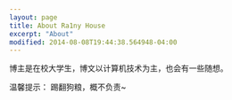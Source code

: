 ```yaml
---
layout: page
title: About Ra1ny House
excerpt: "About"
modified: 2014-08-08T19:44:38.564948-04:00
---
```


博主是在校大学生，博文以计算机技术为主，也会有一些随想。

温馨提示：
踢翻狗粮，概不负责~
